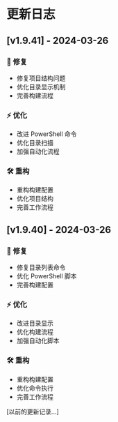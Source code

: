 # 更新日志

## [v1.9.41] - 2024-03-26

### 🔧 修复
- 修复项目结构问题
- 优化目录显示机制
- 完善构建流程

### ⚡️ 优化
- 改进 PowerShell 命令
- 优化目录扫描
- 加强自动化流程

### 🛠️ 重构
- 重构构建配置
- 优化项目结构
- 完善工作流程

## [v1.9.40] - 2024-03-26

### 🔧 修复
- 修复目录列表命令
- 优化 PowerShell 脚本
- 完善构建配置

### ⚡️ 优化
- 改进目录显示
- 优化构建流程
- 加强自动化脚本

### 🛠️ 重构
- 重构构建配置
- 优化命令执行
- 完善工作流程

[以前的更新记录...]
  